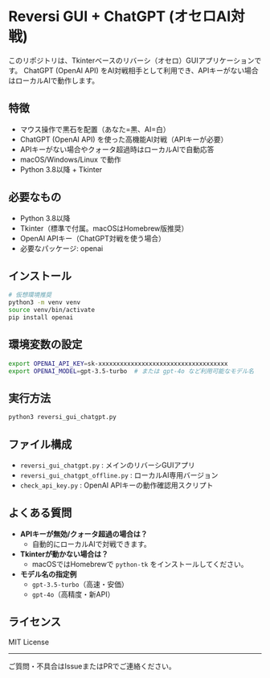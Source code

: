 # Reversi GUI + ChatGPT (オセロAI対戦)

このリポジトリは、Tkinterベースのリバーシ（オセロ）GUIアプリケーションです。
ChatGPT (OpenAI API) をAI対戦相手として利用でき、APIキーがない場合はローカルAIで動作します。

## 特徴
- マウス操作で黒石を配置（あなた=黒、AI=白）
- ChatGPT (OpenAI API) を使った高機能AI対戦（APIキーが必要）
- APIキーがない場合やクォータ超過時はローカルAIで自動応答
- macOS/Windows/Linux で動作
- Python 3.8以降 + Tkinter

## 必要なもの
- Python 3.8以降
- Tkinter（標準で付属。macOSはHomebrew版推奨）
- OpenAI APIキー（ChatGPT対戦を使う場合）
- 必要なパッケージ: openai

## インストール
```sh
# 仮想環境推奨
python3 -m venv venv
source venv/bin/activate
pip install openai
```

## 環境変数の設定
```sh
export OPENAI_API_KEY=sk-xxxxxxxxxxxxxxxxxxxxxxxxxxxxxxxxxxxx
export OPENAI_MODEL=gpt-3.5-turbo  # または gpt-4o など利用可能なモデル名
```

## 実行方法
```sh
python3 reversi_gui_chatgpt.py
```

## ファイル構成
- `reversi_gui_chatgpt.py` : メインのリバーシGUIアプリ
- `reversi_gui_chatgpt_offline.py` : ローカルAI専用バージョン
- `check_api_key.py` : OpenAI APIキーの動作確認用スクリプト

## よくある質問
- **APIキーが無効/クォータ超過の場合は？**
  - 自動的にローカルAIで対戦できます。
- **Tkinterが動かない場合は？**
  - macOSではHomebrewで `python-tk` をインストールしてください。
- **モデル名の指定例**
  - `gpt-3.5-turbo`（高速・安価）
  - `gpt-4o`（高精度・新API）

## ライセンス
MIT License

---
ご質問・不具合はIssueまたはPRでご連絡ください。
